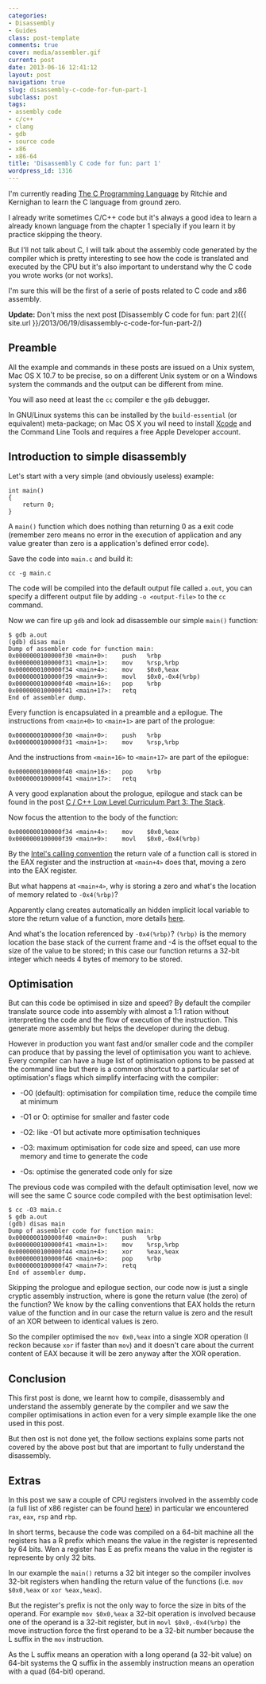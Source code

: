 ```yaml
---
categories:
- Disassembly
- Guides
class: post-template
comments: true
cover: media/assembler.gif
current: post
date: 2013-06-16 12:41:12
layout: post
navigation: true
slug: disassembly-c-code-for-fun-part-1
subclass: post
tags:
- assembly code
- c/c++
- clang
- gdb
- source code
- x86
- x86-64
title: 'Disassembly C code for fun: part 1'
wordpress_id: 1316
---
```


I'm currently reading [The C Programming Language](http://en.wikipedia.org/wiki/The_C_Programming_Language) by Ritchie and Kernighan to learn the C language from ground zero.

I already write sometimes C/C++ code but it's always a good idea to learn a already known language from the chapter 1 specially if you learn it by practice skipping the theory.

But I'll not talk about C, I will talk about the assembly code generated by the compiler which is pretty interesting to see how the code is translated and executed by the CPU but it's also important to understand why the C code you wrote works (or not works).

I'm sure this will be the first of a serie of posts related to C code and x86 assembly.

**Update:** Don't miss the next post [Disassembly C code for fun: part 2]({{ site.url }}/2013/06/19/disassembly-c-code-for-fun-part-2/)

<!-- more -->

## Preamble

All the example and commands in these posts are issued on a Unix system, Mac OS X 10.7 to be precise, so on a different Unix system or on a Windows system the commands and the output can be different from mine.

You will aso need at least the `cc` compiler e the `gdb` debugger.

In GNU/Linux systems this can be installed by the `build-essential` (or equivalent) meta-package; on Mac OS X you wil need to install [Xcode](https://developer.apple.com/xcode/) and the Command Line Tools and requires a free Apple Developer account.

## Introduction to simple disassembly

Let's start with a very simple (and obviously useless) example:

    int main()
    {
        return 0;
    }

A `main()` function which does nothing than returning 0 as a exit code (remember zero means no error in the execution of application and any value greater than zero is a application's defined error code).

Save the code into `main.c` and build it:

    cc -g main.c

The code will be compiled into the default output file called `a.out`, you can specify a different output file by adding `-o <output-file>` to the `cc` command.

Now we can fire up `gdb` and look ad disassemble our simple `main()` function:

    $ gdb a.out
    (gdb) disas main
    Dump of assembler code for function main:
    0x0000000100000f30 <main+0>:    push   %rbp
    0x0000000100000f31 <main+1>:    mov    %rsp,%rbp
    0x0000000100000f34 <main+4>:    mov    $0x0,%eax
    0x0000000100000f39 <main+9>:    movl   $0x0,-0x4(%rbp)
    0x0000000100000f40 <main+16>:   pop    %rbp
    0x0000000100000f41 <main+17>:   retq
    End of assembler dump.

Every function is encapsulated in a preamble and a epilogue. The instructions from `<main+0>` to `<main+1>` are part of the prologue:

    0x0000000100000f30 <main+0>:    push   %rbp
    0x0000000100000f31 <main+1>:    mov    %rsp,%rbp

And the instructions from `<main+16>` to `<main+17>` are part of the epilogue:

    0x0000000100000f40 <main+16>:   pop    %rbp
    0x0000000100000f41 <main+17>:   retq

A very good explanation about the prologue, epilogue and stack can be found in the post [C / C++ Low Level Curriculum Part 3: The Stack](http://web.archive.org/web/20140719092417/http://www.altdev.co/2011/12/14/c-c-low-level-curriculum-part-3-the-stack/).

Now focus the attention to the body of the function:

    0x0000000100000f34 <main+4>:    mov    $0x0,%eax
    0x0000000100000f39 <main+9>:    movl   $0x0,-0x4(%rbp)

By the [Intel's calling convention](http://en.wikipedia.org/wiki/X86_calling_conventions#Intel_ABI) the return vale of a function call is stored in the EAX register and the instruction at `<main+4>` does that, moving a zero into the EAX register.

But what happens at `<main+4>`, why is storing a zero and what's the location of memory related to `-0x4(%rbp)`?

Apparently clang creates automatically an hidden implicit local variable to store the return value of a function, more details [here](http://lists.cs.uiuc.edu/pipermail/cfe-dev/2012-February/019767.html).

And what's the location referenced by `-0x4(%rbp)`? `(%rbp)` is the memory location the base stack of the current frame and -4 is the offset equal to the size of the value to be stored; in this case our function returns a 32-bit integer which needs 4 bytes of memory to be stored.

## Optimisation

But can this code be optimised in size and speed? By default the compiler translate source code into assembly with almost a 1:1 ration without interpreting the code and the flow of execution of the instruction. This generate more assembly but helps the developer during the debug.

However in production you want fast and/or smaller code and the compiler can produce that by passing the level of optimisation you want to achieve. Every compiler can have a huge list of optimisation options to be passed at the command line but there is a common shortcut to a particular set of optimisation's flags which simplify interfacing with the compiler:

* -O0 (default): optimisation for compilation time, reduce the compile time at minimum

* -O1 or O: optimise for smaller and faster code

* -O2: like -O1 but activate more optimisation techniques

* -O3: maximum optimisation for code size and speed, can use more memory and time to generate the code

* -Os: optimise the generated code only for size

The previous code was compiled with the default optimisation level, now we will see the same C source code compiled with the best optimisation level:

    $ cc -O3 main.c
    $ gdb a.out
    (gdb) disas main
    Dump of assembler code for function main:
    0x0000000100000f40 <main+0>:    push   %rbp
    0x0000000100000f41 <main+1>:    mov    %rsp,%rbp
    0x0000000100000f44 <main+4>:    xor    %eax,%eax
    0x0000000100000f46 <main+6>:    pop    %rbp
    0x0000000100000f47 <main+7>:    retq
    End of assembler dump.

Skipping the prologue and epilogue section, our code now is just a single cryptic assembly instruction, where is gone the return value (the zero) of the function? We know by the calling conventions that EAX holds the return value of the function and in our case the return value is zero and the result of an XOR between to identical values is zero.

So the compiler optimised the `mov 0x0,%eax` into a single XOR operation (I reckon because `xor` if faster than `mov`) and it doesn't care about the current content of EAX because it will be zero anyway after the XOR operation.

## Conclusion

This first post is done, we learnt how to compile, disassembly and understand the assembly generate by the compiler and we saw the compiler optimisations in action even for a very simple example like the one used in this post.

But then ost is not done yet, the follow sections explains some parts not covered by the above post but that are important to fully understand the disassembly.

## Extras

In this post we saw a couple of CPU registers involved in the assembly code (a full list of x86 register can be found [here](http://en.wikipedia.org/wiki/X86#x86_registers)) in particular we encountered `rax`, `eax`, `rsp` and `rbp`.

In short terms, because the code was compiled on a 64-bit machine all the registers has a R prefix which means the value in the register is represented by 64 bits. Wen a register has E as prefix means the value in the register is represente by only 32 bits.

In our example the `main()` returns a 32 bit integer so the compiler involves 32-bit registers when handling the return value of the functions (i.e. `mov $0x0,%eax` or `xor %eax,%eax`).

But the register's prefix is not the only way to force the size in bits of the operand. For example `mov $0x0,%eax` a 32-bit operation is involved because one of the operand is a 32-bit register, but in `movl $0x0,-0x4(%rbp)` the move instruction force the first operand to be a 32-bit number because the L suffix in the `mov` instruction.

As the L suffix means an operation with a long operand (a 32-bit value) on 64-bit systems the Q suffix in the assembly instruction means an operation with a quad (64-bit) operand.
